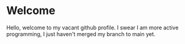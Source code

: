 # Welcome
Hello, welcome to my vacant github profile. I swear I am more active programming, I just haven't merged my branch to main yet.
